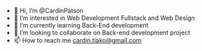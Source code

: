 - 👋 Hi, I’m @CardinPatson
- 👀 I’m interested in Web Development Fullstack and Web Design  
- 🌱 I’m currently learning Back-End development 
- 💞️ I’m looking to collaborate on Back-end development project 
- 📫 How to reach me cardin.tiako@gmail.com

<!---
CardinPatson/CardinPatson is a ✨ special ✨ repository because its `README.md` (this file) appears on your GitHub profile.
You can click the Preview link to take a look at your changes.
--->
